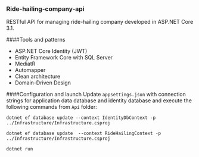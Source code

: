 ### Ride-hailing-company-api
RESTful API for managing ride-hailing company developed in ASP.NET Core 3.1.

####Tools and patterns
- ASP.NET Core Identity (JWT)
- Entity Framework Core with SQL Server
- MediatR
- Automapper
- Clean architecture
- Domain-Driven Design


####Configuration and launch
Update `appsettings.json` with connection strings for application data database and identity database and execute the following commands from `Api` folder: 

`dotnet ef database update --context IdentityDbContext -p ../Infrastructure/Infrastructure.csproj`

`dotnet ef database update  --context RideHailingContext -p ../Infrastructure/Infrastructure.csproj`

`dotnet run`